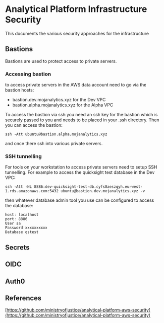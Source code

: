 <!-- markdownlint-disable -->
# Analytical Platform Infrastructure Security

This documents the various security approaches for the infrastructure 

## Bastions

Bastions are used to protect access to private servers. 

### Accessing bastion 

to access private servers in the AWS data account need to go via the bastion hosts: 

- bastion.dev.mojanalytics.xyz for the Dev VPC 
- bastion.alpha.mojanalytics.xyz for the Alpha VPC

To access the bastion via ssh you need an ssh key for the bastion which is securely passed to you and needs to be placed in your .ssh directory. Then you can access the bastion:  
```
ssh -Att ubuntu@bastion.alpha.mojanalytics.xyz
```
and once there ssh into various private servers. 

### SSH tunnelling 

For tools on your workstation to access private servers need to setup SSH tunnelling. For example to access the quicksight test database in the Dev VPC: 
```
ssh -Att -NL 8886:dev-quicksight-test-db.cyfs8aeszqyh.eu-west-1.rds.amazonaws.com:5432 ubuntu@bastion.dev.mojanalytics.xyz -v
```

then whatever database admin tool you use can be configured to access the database: 
```
host: localhost 
port: 8886 
User sa 
Password xxxxxxxxxx
Database qstest 
```

## Secrets 


## OIDC 


## Auth0 


## References 

[https://github.com/ministryofjustice/analytical-platform-aws-security](https://github.com/ministryofjustice/analytical-platform-aws-security)





